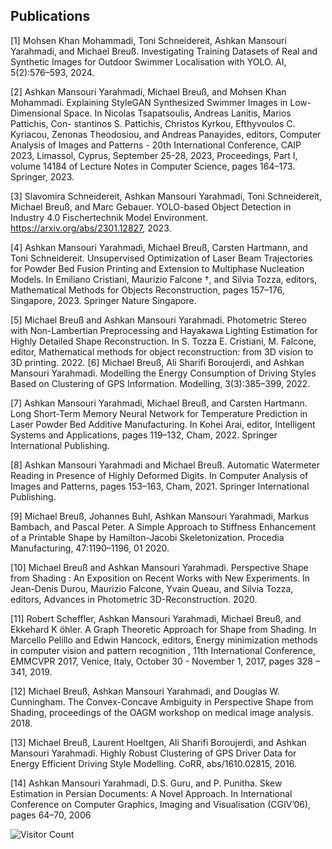 ## Publications

[1] Mohsen Khan Mohammadi, Toni Schneidereit, Ashkan Mansouri Yarahmadi, and Michael Breuß. Investigating Training Datasets of Real and Synthetic Images for Outdoor Swimmer Localisation with YOLO. AI, 5(2):576–593, 2024.

[2] Ashkan Mansouri Yarahmadi, Michael Breuß, and Mohsen Khan Mohammadi. Explaining StyleGAN Synthesized Swimmer Images in Low-Dimensional Space. In Nicolas Tsapatsoulis, Andreas Lanitis, Marios Pattichis, Con- stantinos S. Pattichis, Christos Kyrkou, Efthyvoulos C. Kyriacou, Zenonas Theodosiou, and Andreas Panayides, editors, Computer Analysis of Images and Patterns - 20th International Conference, CAIP 2023, Limassol, Cyprus, September 25-28, 2023, Proceedings, Part I, volume 14184 of Lecture Notes in Computer Science, pages 164–173. Springer, 2023.

[3] Slavomira Schneidereit, Ashkan Mansouri Yarahmadi, Toni Schneidereit, Michael Breuß, and Marc Gebauer. YOLO-based Object Detection in Industry 4.0 Fischertechnik Model Environment. https://arxiv.org/abs/2301.12827, 2023.

[4] Ashkan Mansouri Yarahmadi, Michael Breuß, Carsten Hartmann, and Toni Schneidereit. Unsupervised Optimization of Laser Beam Trajectories for Powder Bed Fusion Printing and Extension to Multiphase Nucleation Models. In Emiliano Cristiani, Maurizio Falcone †, and Silvia Tozza, editors, Mathematical Methods for Objects Reconstruction, pages 157–176, Singapore, 2023. Springer Nature Singapore.

[5] Michael Breuß and Ashkan Mansouri Yarahmadi. Photometric Stereo with Non-Lambertian Preprocessing and Hayakawa Lighting Estimation for Highly Detailed Shape Reconstruction. In S. Tozza E. Cristiani, M. Falcone, editor, Mathematical methods for object reconstruction: from 3D vision to 3D printing. 2022.
[6] Michael Breuß, Ali Sharifi Boroujerdi, and Ashkan Mansouri Yarahmadi. Modelling the Energy Consumption of Driving Styles Based on Clustering of GPS Information. Modelling, 3(3):385–399, 2022.

[7] Ashkan Mansouri Yarahmadi, Michael Breuß, and Carsten Hartmann. Long Short-Term Memory Neural Network for Temperature Prediction in Laser Powder Bed Additive Manufacturing. In Kohei Arai, editor, Intelligent Systems and Applications, pages 119–132, Cham, 2022. Springer International Publishing.

[8] Ashkan Mansouri Yarahmadi and Michael Breuß. Automatic Watermeter Reading in Presence of Highly Deformed Digits. In Computer Analysis of Images and Patterns, pages 153–163, Cham, 2021. Springer International Publishing.

[9] Michael Breuß, Johannes Buhl, Ashkan Mansouri Yarahmadi, Markus Bambach, and Pascal Peter. A Simple Approach to Stiffness Enhancement of a Printable Shape by Hamilton-Jacobi Skeletonization. Procedia Manufacturing, 47:1190–1196, 01 2020.

[10] Michael Breuß and Ashkan Mansouri Yarahmadi. Perspective Shape from Shading : An Exposition on Recent Works with New Experiments. In Jean-Denis Durou, Maurizio Falcone, Yvain Queau, and Silvia Tozza, editors, Advances in Photometric 3D-Reconstruction. 2020.

[11] Robert Scheffler, Ashkan Mansouri Yarahmadi, Michael Breuß, and Ekkehard K ̈ohler. A Graph Theoretic Approach for Shape from Shading. In Marcello Pelillo and Edwin Hancock, editors, Energy minimization methods in computer vision and pattern recognition , 11th International Conference, EMMCVPR 2017, Venice, Italy, October 30 - November 1, 2017, pages 328 – 341, 2019.

[12] Michael Breuß, Ashkan Mansouri Yarahmadi, and Douglas W. Cunningham. The Convex-Concave Ambiguity in Perspective Shape from Shading, proceedings of the OAGM workshop on medical image analysis. 2018.

[13] Michael Breuß, Laurent Hoeltgen, Ali Sharifi Boroujerdi, and Ashkan Mansouri Yarahmadi. Highly Robust Clustering of GPS Driver Data for Energy Efficient Driving Style Modelling. CoRR, abs/1610.02815, 2016.

[14] Ashkan Mansouri Yarahmadi, D.S. Guru, and P. Punitha. Skew Estimation in Persian Documents: A Novel Approach. In International Conference on Computer Graphics, Imaging and Visualisation (CGIV’06), pages 64–70, 2006

![Visitor Count](https://komarev.com/ghpvc/?username=ashkanmy&color=blue)

